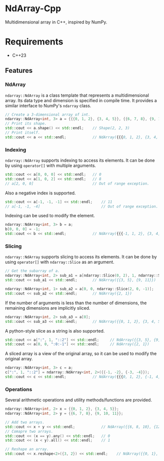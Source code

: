 # NdArray-Cpp
Multidimensional array in C++, inspired by NumPy.

# Requirements
- C++23

## Features
### NdArray
`ndarray::NdArray` is a class template that represents a multidimensional array. Its data type and dimension is specified in compile time. It provides a similar interface to NumPy's `ndarray` class.

```cpp
// Create a 3-dimensional array of int.
ndarray::NdArray<int, 3> a = {{{0, 1, 2}, {3, 4, 5}}, {{6, 7, 8}, {9, 10, 11}}};
// Print its shape.
std::cout << a.shape() << std::endl;    // Shape(2, 2, 3)
// Print itself.
std::cout << a << std::endl;            // NdArray({{{0, 1, 2}, {3, 4, 5}}, {{6, 7, 8}, {9, 10, 11}}})
```

### Indexing
`ndarray::NdArray` supports indexing to access its elements. It can be done by using `operator[]` with multiple arguments.

```cpp
std::cout << a[0, 0, 0] << std::endl;   // 0
std::cout << a[1, 0, 2] << std::endl;   // 8
// a[2, 0, 0]                           // Out of range exception.
```

Also a negative index is supported.

```cpp
std::cout << a[-1, -1, -1] << std::endl;    // 11
// a[-1, -1, -4]                            // Out of range exception.
```

Indexing can be used to modify the element.

```cpp
ndarray::NdArray<int, 3> b = a;
b[0, 0, 0] = -1;
std::cout << b << std::endl;            // NdArray({{{-1, 1, 2}, {3, 4, 5}}, {{6, 7, 8}, {9, 10, 11}}})
```

### Slicing
`ndarray::NdArray` supports slicing to access its elements. It can be done by using `operator[]` with `ndarray::Slice` as an argument.

```cpp
// Get the subarray of a.
ndarray::NdArray<int, 2> sub_a1 = a[ndarray::Slice(0, 2), 1, ndarray::Slice(0, 3, 2)];
std::cout << sub_a1 << std::endl;       // NdArray({{3, 5}, {9, 11}})

ndarray::NdArray<int, 1> sub_a2 = a[0, 0, ndarray::Slice(2, 0, -1)];
std::cout << sub_a2 << std::endl;       // NdArray({2, 1})
```

If the number of arguments is less than the number of dimensions, the remaining dimensions are implicitly sliced.

```cpp
ndarray::NdArray<int, 2> sub_a3 = a[0];
std::cout << sub_a3 << std::endl;       // NdArray({{0, 1, 2}, {3, 4, 5}})
```

A python-style slice as a string is also supported.
```cpp
std::cout << a[":", 1, "::2"] << std::endl;     // NdArray({{3, 5}, {9, 11}})
std::cout << a[0, 0, ":0:-1"] << std::endl;     // NdArray({2, 1})
```

A sliced array is a view of the original array, so it can be used to modify the original array.

```cpp
ndarray::NdArray<int, 3> c = a;
c[":", 1, "::2"] = ndarray::NdArray<int, 2>({{-1, -2}, {-3, -4}});
std::cout << c << std::endl;            // NdArray({{{0, 1, 2}, {-1, 4, -2}}, {{6, 7, 8}, {-3, 10, -4}}})
```

### Operations

Several arithmetic operations and utility methods/functions are provided.

```cpp
ndarray::NdArray<int, 2> x = {{0, 1, 2}, {3, 4, 5}};
ndarray::NdArray<int, 2> y = {{6, 7, 8}, {9, 10, 11}};

// Add two arrays.
std::cout << x + y << std::endl;            // NdArray({{6, 8, 10}, {12, 14, 16}})
// Comapre two arrays.
std::cout << (x == y).any() << std::endl;   // 0
std::cout << (x < y).all() << std::endl;    // 1

// Reshape an array.
std::cout << x.reshape<2>({3, 2}) << std::endl;    // NdArray({{0, 1}, {2, 3}, {4, 5}})
```
